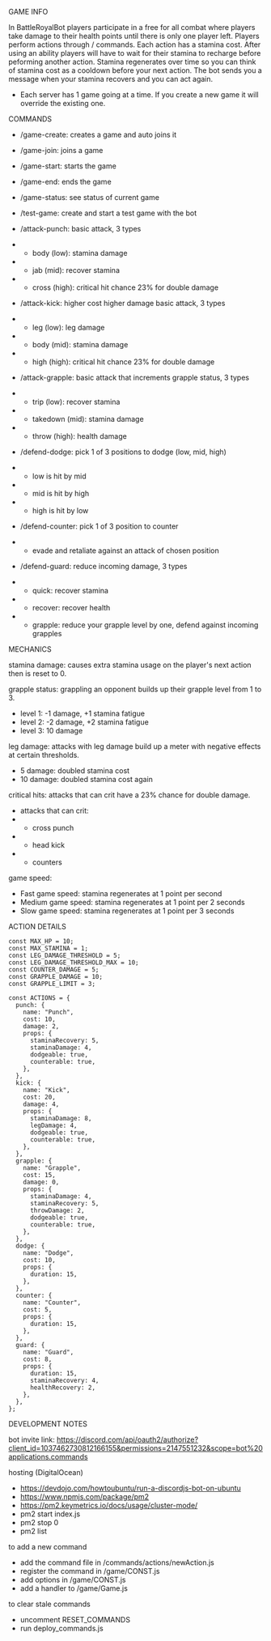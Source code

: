 GAME INFO

In BattleRoyalBot players participate in a free for all combat where players take damage to their health points until there is only one player left. Players perform actions through / commands. Each action has a stamina cost. After using an ability players will have to wait for their stamina to recharge before peforming another action. Stamina regenerates over time so you can think of stamina cost as a cooldown before your next action. The bot sends you a message when your stamina recovers and you can act again.

- Each server has 1 game going at a time. If you create a new game it will override the existing one.

COMMANDS

- /game-create: creates a game and auto joins it
- /game-join: joins a game
- /game-start: starts the game
- /game-end: ends the game
- /game-status: see status of current game
- /test-game: create and start a test game with the bot

- /attack-punch: basic attack, 3 types
- - body (low): stamina damage
- - jab (mid): recover stamina
- - cross (high): critical hit chance 23% for double damage

- /attack-kick: higher cost higher damage basic attack, 3 types
- - leg (low): leg damage
- - body (mid): stamina damage
- - high (high): critical hit chance 23% for double damage

- /attack-grapple: basic attack that increments grapple status, 3 types
- - trip (low): recover stamina
- - takedown (mid): stamina damage
- - throw (high): health damage

- /defend-dodge: pick 1 of 3 positions to dodge (low, mid, high)
- - low is hit by mid
- - mid is hit by high
- - high is hit by low

- /defend-counter: pick 1 of 3 position to counter
- - evade and retaliate against an attack of chosen position

- /defend-guard: reduce incoming damage, 3 types
- - quick: recover stamina
- - recover: recover health
- - grapple: reduce your grapple level by one, defend against incoming grapples

MECHANICS

stamina damage: causes extra stamina usage on the player's next action then is reset to 0.

grapple status: grappling an opponent builds up their grapple level from 1 to 3.

- level 1: -1 damage, +1 stamina fatigue
- level 2: -2 damage, +2 stamina fatigue
- level 3: 10 damage

leg damage: attacks with leg damage build up a meter with negative effects at certain thresholds.

- 5 damage: doubled stamina cost
- 10 damage: doubled stamina cost again

critical hits: attacks that can crit have a 23% chance for double damage.

- attacks that can crit:
- - cross punch
- - head kick
- - counters

game speed:

- Fast game speed: stamina regenerates at 1 point per second
- Medium game speed: stamina regenerates at 1 point per 2 seconds
- Slow game speed: stamina regenerates at 1 point per 3 seconds

ACTION DETAILS

```
const MAX_HP = 10;
const MAX_STAMINA = 1;
const LEG_DAMAGE_THRESHOLD = 5;
const LEG_DAMAGE_THRESHOLD_MAX = 10;
const COUNTER_DAMAGE = 5;
const GRAPPLE_DAMAGE = 10;
const GRAPPLE_LIMIT = 3;

const ACTIONS = {
  punch: {
    name: "Punch",
    cost: 10,
    damage: 2,
    props: {
      staminaRecovery: 5,
      staminaDamage: 4,
      dodgeable: true,
      counterable: true,
    },
  },
  kick: {
    name: "Kick",
    cost: 20,
    damage: 4,
    props: {
      staminaDamage: 8,
      legDamage: 4,
      dodgeable: true,
      counterable: true,
    },
  },
  grapple: {
    name: "Grapple",
    cost: 15,
    damage: 0,
    props: {
      staminaDamage: 4,
      staminaRecovery: 5,
      throwDamage: 2,
      dodgeable: true,
      counterable: true,
    },
  },
  dodge: {
    name: "Dodge",
    cost: 10,
    props: {
      duration: 15,
    },
  },
  counter: {
    name: "Counter",
    cost: 5,
    props: {
      duration: 15,
    },
  },
  guard: {
    name: "Guard",
    cost: 8,
    props: {
      duration: 15,
      staminaRecovery: 4,
      healthRecovery: 2,
    },
  },
};
```

DEVELOPMENT NOTES

bot invite link: https://discord.com/api/oauth2/authorize?client_id=1037462730812166155&permissions=2147551232&scope=bot%20applications.commands

hosting (DigitalOcean)

- https://devdojo.com/howtoubuntu/run-a-discordjs-bot-on-ubuntu
- https://www.npmjs.com/package/pm2
- https://pm2.keymetrics.io/docs/usage/cluster-mode/
- pm2 start index.js
- pm2 stop 0
- pm2 list

to add a new command

- add the command file in /commands/actions/newAction.js
- register the command in /game/CONST.js
- add options in /game/CONST.js
- add a handler to /game/Game.js

to clear stale commands

- uncomment RESET_COMMANDS
- run deploy_commands.js
